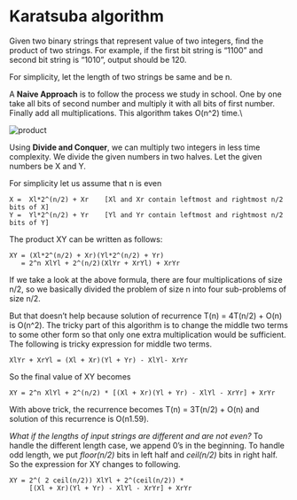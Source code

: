 # Karatsuba algorithm

Given two binary strings that represent value of two integers, find the product of two strings. For example, if the first bit string is “1100” and second bit string is “1010”, output should be 120.

For simplicity, let the length of two strings be same and be n.

A **Naive Approach** is to follow the process we study in school. One by one take all bits of second number and multiply it with all bits of first number. Finally add all multiplications. This algorithm takes O(n^2) time.\


![product](https://media.geeksforgeeks.org/wp-content/uploads/fastmultiplication-e1518461987241.jpg)

Using **Divide and Conquer**, we can multiply two integers in less time complexity. We divide the given numbers in two halves. Let the given numbers be X and Y.

For simplicity let us assume that n is even&#x20;

```
X =  Xl*2^(n/2) + Xr    [Xl and Xr contain leftmost and rightmost n/2 bits of X]
Y =  Yl*2^(n/2) + Yr    [Yl and Yr contain leftmost and rightmost n/2 bits of Y]
```



The product XY can be written as follows:&#x20;

```
XY = (Xl*2^(n/2) + Xr)(Yl*2^(n/2) + Yr)
   = 2^n XlYl + 2^(n/2)(XlYr + XrYl) + XrYr
```

If we take a look at the above formula, there are four multiplications of size n/2, so we basically divided the problem of size n into four sub-problems of size n/2.&#x20;

But that doesn’t help because solution of recurrence T(n) = 4T(n/2) + O(n) is O(n^2). The tricky part of this algorithm is to change the middle two terms to some other form so that only one extra multiplication would be sufficient. The following is tricky expression for middle two terms. &#x20;

```
XlYr + XrYl = (Xl + Xr)(Yl + Yr) - XlYl- XrYr
```

So the final value of XY becomes &#x20;

```
XY = 2^n XlYl + 2^(n/2) * [(Xl + Xr)(Yl + Yr) - XlYl - XrYr] + XrYr
```

With above trick, the recurrence becomes T(n) = 3T(n/2) + O(n) and solution of this recurrence is O(n1.59).

_What if the lengths of input strings are different and are not even?_ To handle the different length case, we append 0’s in the beginning. To handle odd length, we put _floor(n/2)_ bits in left half and _ceil(n/2)_ bits in right half. So the expression for XY changes to following. &#x20;



```
XY = 2^( 2 ceil(n/2)) XlYl + 2^(ceil(n/2)) * 
     [(Xl + Xr)(Yl + Yr) - XlYl - XrYr] + XrYr
```
